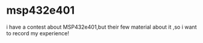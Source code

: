 # msp432e401
i have a contest about MSP432e401,but their few material about it ,so i want to record my experience!
